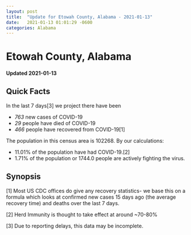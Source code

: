 ```yaml
---
layout: post
title:  "Update for Etowah County, Alabama - 2021-01-13"
date:   2021-01-13 01:01:29 -0600
categories: Alabama
---
```


# Etowah County, Alabama
#### Updated 2021-01-13

## Quick Facts

In the last 7 days[3] we project there have been
- *763* new cases of COVID-19
- *29* people have died of COVID-19
- *466* people have recovered from COVID-19[1]

The population in this census area is 102268. By our calculations:
- 11.01% of the population have had COVID-19.[2]
- 1.71% of the population or 1744.0 people are actively fighting the virus.

## Synopsis




[1] Most US CDC offices do give any recovery statistics- we base this on a formula which looks at confirmed new cases
15 days ago (the average recovery time) and deaths over the last 7 days.

[2] Herd Immunity is thought to take effect at around ~70-80%

[3] Due to reporting delays, this data may be incomplete.
 
    